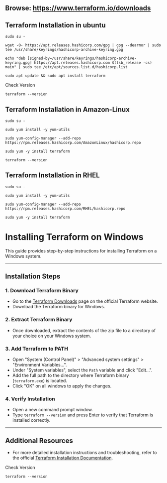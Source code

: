 ## Browse: https://www.terraform.io/downloads


## Terraform Installation in ubuntu

```
sudo su - 
```
```
wget -O- https://apt.releases.hashicorp.com/gpg | gpg --dearmor | sudo tee /usr/share/keyrings/hashicorp-archive-keyring.gpg
```
```
echo "deb [signed-by=/usr/share/keyrings/hashicorp-archive-keyring.gpg] https://apt.releases.hashicorp.com $(lsb_release -cs) main" | sudo tee /etc/apt/sources.list.d/hashicorp.list
```
```
sudo apt update && sudo apt install terraform
```
Check Version
```
terraform --version
```



## Terraform Installation in Amazon-Linux

```
sudo su - 
```
```
sudo yum install -y yum-utils
```
```
sudo yum-config-manager --add-repo https://rpm.releases.hashicorp.com/AmazonLinux/hashicorp.repo
```
```
sudo yum -y install terraform
```
```
terraform --version
```


## Terraform Installation in RHEL

```
sudo su - 
```
```
sudo yum install -y yum-utils
```
```
sudo yum-config-manager --add-repo https://rpm.releases.hashicorp.com/RHEL/hashicorp.repo
```
```
sudo yum -y install terraform
```


# Installing Terraform on Windows

This guide provides step-by-step instructions for installing Terraform on a Windows system.

---

## Installation Steps

### 1. Download Terraform Binary

- Go to the [Terraform Downloads](https://www.terraform.io/downloads.html) page on the official Terraform website.
- Download the Terraform binary for Windows.

### 2. Extract Terraform Binary

- Once downloaded, extract the contents of the zip file to a directory of your choice on your Windows system.

### 3. Add Terraform to PATH

- Open "System (Control Panel)" > "Advanced system settings" > "Environment Variables...".
- Under "System variables", select the `Path` variable and click "Edit...".
- Add the full path to the directory where Terraform binary (`terraform.exe`) is located.
- Click "OK" on all windows to apply the changes.

### 4. Verify Installation

- Open a new command prompt window.
- Type `terraform --version` and press Enter to verify that Terraform is installed correctly.

---

## Additional Resources

- For more detailed installation instructions and troubleshooting, refer to the official [Terraform Installation Documentation](https://learn.hashicorp.com/tutorials/terraform/install-cli).

Check Version

```
terraform --version
```

